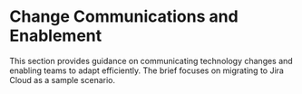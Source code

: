 # Change Communications and Enablement

This section provides guidance on communicating technology changes and enabling teams to adapt efficiently. The brief focuses on migrating to Jira Cloud as a sample scenario.
